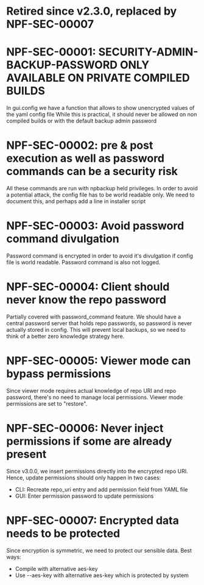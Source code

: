 # Retired since v2.3.0, replaced by NPF-SEC-00007
# NPF-SEC-00001: SECURITY-ADMIN-BACKUP-PASSWORD ONLY AVAILABLE ON PRIVATE COMPILED BUILDS

In gui.config we have a function that allows to show unencrypted values of the yaml config file
While this is practical, it should never be allowed on non compiled builds or with the default backup admin password

# NPF-SEC-00002: pre & post execution as well as password commands can be a security risk

All these commands are run with npbackup held privileges.
In order to avoid a potential attack, the config file has to be world readable only.
We need to document this, and perhaps add a line in installer script

# NPF-SEC-00003: Avoid password command divulgation

Password command is encrypted in order to avoid it's divulgation if config file is world readable.
Password command is also not logged.

# NPF-SEC-00004: Client should never know the repo password

Partially covered with password_command feature.
We should have a central password server that holds repo passwords, so password is never actually stored in config.
This will prevent local backups, so we need to think of a better zero knowledge strategy here.

# NPF-SEC-00005: Viewer mode can bypass permissions

Since viewer mode requires actual knowledge of repo URI and repo password, there's no need to manage local permissions.
Viewer mode permissions are set to "restore".

# NPF-SEC-00006: Never inject permissions if some are already present

Since v3.0.0, we insert permissions directly into the encrypted repo URI.
Hence, update permissions should only happen in two cases:
- CLI: Recreate repo_uri entry and add permission field from YAML file
- GUI: Enter permission password to update permissions

# NPF-SEC-00007: Encrypted data needs to be protected

Since encryption is symmetric, we need to protect our sensible data.
Best ways:
- Compile with alternative aes-key
- Use --aes-key with alternative aes-key which is protected by system